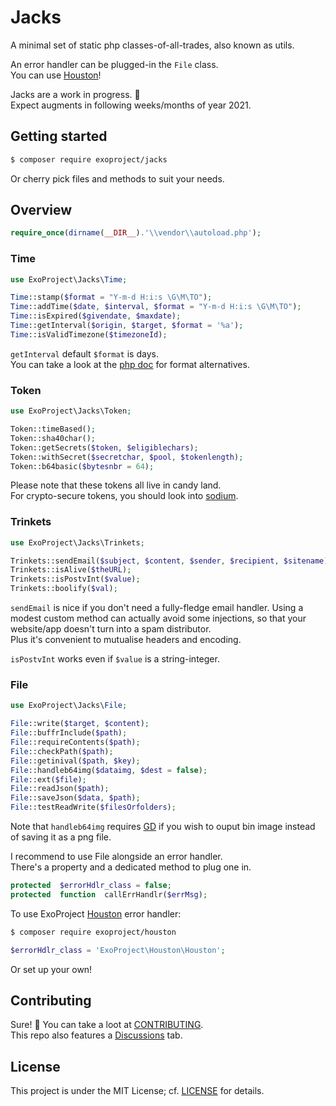 # Jacks

A minimal set of static php classes-of-all-trades, also known as utils.

An error handler can be plugged-in the `File` class.  
You can use [Houston](https://github.com/I-is-as-I-does/Houston)!

Jacks are a work in progress. :wrench:  
Expect augments in following weeks/months of year 2021.

## Getting started

````bash
$ composer require exoproject/jacks
````

Or cherry pick files and methods to suit your needs.

## Overview
````php
require_once(dirname(__DIR__).'\\vendor\\autoload.php');
````

### Time
````php
use ExoProject\Jacks\Time;

Time::stamp($format = "Y-m-d H:i:s \G\M\TO");
Time::addTime($date, $interval, $format = "Y-m-d H:i:s \G\M\TO");
Time::isExpired($givendate, $maxdate);
Time::getInterval($origin, $target, $format = '%a');
Time::isValidTimezone($timezoneId);
````

`getInterval` default `$format` is days.  
You can take a look at the [php doc](https://www.php.net/manual/en/datetime.createfromformat.php) for format alternatives.

### Token
````php
use ExoProject\Jacks\Token;

Token::timeBased();
Token::sha40char();
Token::getSecrets($token, $eligiblechars);
Token::withSecret($secretchar, $pool, $tokenlength);
Token::b64basic($bytesnbr = 64);
````

Please note that these tokens all live in candy land.  
For crypto-secure tokens, you should look into [sodium](https://www.php.net/manual/en/book.sodium.php).

### Trinkets
````php
use ExoProject\Jacks\Trinkets;

Trinkets::sendEmail($subject, $content, $sender, $recipient, $sitename);
Trinkets::isAlive($theURL);
Trinkets::isPostvInt($value);
Trinkets::boolify($val);
````

`sendEmail` is nice if you don't need a fully-fledge email handler. Using a modest custom method can actually avoid some injections, so that your website/app doesn't turn into a spam distributor.  
Plus it's convenient to mutualise headers and encoding.

`isPostvInt` works even if `$value` is a string-integer.

### File
````php
use ExoProject\Jacks\File;

File::write($target, $content);
File::buffrInclude($path);
File::requireContents($path);
File::checkPath($path);
File::getinival($path, $key);
File::handleb64img($dataimg, $dest = false);
File::ext($file);
File::readJson($path);
File::saveJson($data, $path);
File::testReadWrite($filesOrfolders);
````

Note that `handleb64img` requires [GD](https://www.php.net/manual/en/book.image.php) if you wish to ouput bin image instead of saving it as a png file.

I recommend to use File alongside an error handler.  
There's a property and a dedicated method to plug one in.

````php
protected  $errorHdlr_class = false;
protected  function  callErrHandlr($errMsg);
````
To use ExoProject [Houston](https://github.com/I-is-as-I-does/Houston) error handler:
````bash
$ composer require exoproject/houston
````
````php
$errorHdlr_class = 'ExoProject\Houston\Houston';
````
Or set up your own!

## Contributing

Sure! :raised_hands:
You can take a loot at [CONTRIBUTING](CONTRIBUTING.md).  
This repo also features a [Discussions](https://github.com/I-is-as-I-does/Houston/discussions) tab.

## License

This project is under the MIT License; cf. [LICENSE](LICENSE) for details.
